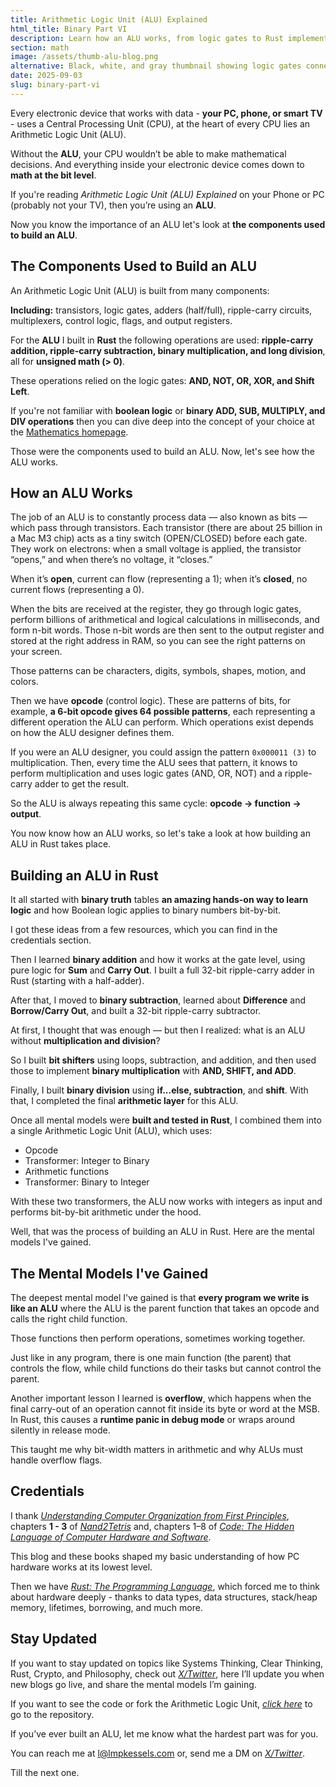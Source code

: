 ```yaml
---
title: Arithmetic Logic Unit (ALU) Explained
html_title: Binary Part VI
description: Learn how an ALU works, from logic gates to Rust implementation: ripple-carry adders, multiplication, division, and opcode control.
section: math
image: /assets/thumb-alu-blog.png
alternative: Black, white, and gray thumbnail showing logic gates connected to an ALU with labeled inputs (opcode, A) and output, alongside the title 'Arithmetic Logic Unit (ALU) Explained'.
date: 2025-09-03
slug: binary-part-vi
---
```


Every electronic device that works with data - **your PC, phone, or smart TV** - uses a Central Processing Unit (CPU), at the heart of every CPU lies an Arithmetic Logic Unit (ALU).

Without the **ALU**, your CPU wouldn’t be able to make mathematical decisions. And everything inside your electronic device comes down to **math at the bit level**.

If you're reading _Arithmetic Logic Unit (ALU) Explained_ on your Phone or PC (probably not your TV), then you’re using an **ALU**.

Now you know the importance of an ALU let's look at **the components used to build an ALU**.

## The Components Used to Build an ALU

An Arithmetic Logic Unit (ALU) is built from many components:

**Including:** transistors, logic gates, adders (half/full), ripple-carry circuits, multiplexers, control logic, flags, and output registers.

For the **ALU** I built in **Rust** the following operations are used: **ripple-carry addition, ripple-carry subtraction, binary multiplication, and long division**, all for **unsigned math (> 0)**.

These operations relied on the logic gates: **AND, NOT, OR, XOR, and Shift Left**.

If you're not familiar with **boolean logic** or **binary ADD, SUB, MULTIPLY, and DIV operations** then you can dive deep into the concept of your choice at the [Mathematics homepage](/content/0000/math.html).

Those were the components used to build an ALU. Now, let's see how the ALU works.

## How an ALU Works

The job of an ALU is to constantly process data — also known as bits — which pass through transistors. Each transistor (there are about 25 billion in a Mac M3 chip) acts as a tiny switch (OPEN/CLOSED) before each gate. They work on electrons: when a small voltage is applied, the transistor “opens,” and when there’s no voltage, it “closes.”

When it’s **open**, current can flow (representing a 1); when it’s **closed**, no current flows (representing a 0).

When the bits are received at the register, they go through logic gates, perform billions of arithmetical and logical calculations in milliseconds, and form n-bit words. Those n-bit words are then sent to the output register and stored at the right address in RAM, so you can see the right patterns on your screen.

Those patterns can be characters, digits, symbols, shapes, motion, and colors.

Then we have **opcode** (control logic). These are patterns of bits, for example, **a 6-bit opcode gives 64 possible patterns**, each representing a different operation the ALU can perform. Which operations exist depends on how the ALU designer defines them.

If you were an ALU designer, you could assign the pattern `0x000011 (3)` to multiplication. Then, every time the ALU sees that pattern, it knows to perform multiplication and uses logic gates (AND, OR, NOT) and a ripple-carry adder to get the result.

So the ALU is always repeating this same cycle: **opcode → function → output**.

You now know how an ALU works, so let's take a look at how building an ALU in Rust takes place.

## Building an ALU in Rust

It all started with **binary truth** tables **an amazing hands-on way to learn logic** and how Boolean logic applies to binary numbers bit-by-bit.

I got these ideas from a few resources, which you can find in the credentials section.

Then I learned **binary addition** and how it works at the gate level, using pure logic for **Sum** and **Carry Out**. I built a full 32-bit ripple-carry adder in Rust (starting with a half-adder).

After that, I moved to **binary subtraction**, learned about **Difference** and **Borrow/Carry Out**, and built a 32-bit ripple-carry subtractor.

At first, I thought that was enough — but then I realized: what is an ALU without **multiplication and division**?

So I built **bit shifters** using loops, subtraction, and addition, and then used those to implement **binary multiplication** with **AND, SHIFT, and ADD**.

Finally, I built **binary division** using **if...else, subtraction**, and **shift**. With that, I completed the final **arithmetic layer** for this ALU.

Once all mental models were **built and tested in Rust**, I combined them into a single Arithmetic Logic Unit (ALU), which uses:

<ul class="post-ul">
  <li>Opcode</li>
  <li>Transformer: Integer to Binary</li>
  <li>Arithmetic functions</li>
  <li>Transformer: Binary to Integer</li>
</ul>

With these two transformers, the ALU now works with integers as input and performs bit-by-bit arithmetic under the hood.

Well, that was the process of building an ALU in Rust. Here are the mental models I've gained.

## The Mental Models I've Gained

The deepest mental model I've gained is that **every program we write is like an ALU** where the ALU is the parent function that takes an opcode and calls the right child function.

Those functions then perform operations, sometimes working together.

Just like in any program, there is one main function (the parent) that controls the flow, while child functions do their tasks but cannot control the parent.

Another important lesson I learned is **overflow**, which happens when the final carry-out of an operation cannot fit inside its byte or word at the MSB. In Rust, this causes a **runtime panic in debug mode** or wraps around silently in release mode.

This taught me why bit-width matters in arithmetic and why ALUs must handle overflow flags.

## Credentials

I thank <a href="https://blog.codingconfessions.com/p/seeing-the-matrix?utm_source=chatgpt.com" target="_blank" rel="noopener noreferrer"><em>Understanding Computer Organization from First Principles</em></a>, chapters **1 - 3** of <a href="https://archive.org/details/nand2tetris" target="_blank" rel="noopener noreferrer"><em>Nand2Tetris</em></a> and, chapters 1–8 of <a href="https://bobcarp.wordpress.com/wp-content/uploads/2014/07/code-charles-petzold.pdf" target="_blank" rel="noopener noreferrer"><em>Code: The Hidden Language of Computer Hardware and Software</em></a>.

This blog and these books shaped my basic understanding of how PC hardware works at its lowest level.

Then we have <a href="https://doc.rust-lang.org/book/" target="_blank" rel="noopener noreferrer"><em>Rust: The Programming Language</em></a>, which forced me to think about hardware deeply - thanks to data types, data structures, stack/heap memory, lifetimes, borrowing, and much more.

## Stay Updated

If you want to stay updated on topics like Systems Thinking, Clear Thinking, Rust, Crypto, and Philosophy, check out <a href="https://x.com/lmpkessels" target="_blank" rel="noopener noreferrer"><em>X/Twitter</em></a>, here I’ll update you when new blogs go live, and share the mental models I’m gaining.

If you want to see the code or fork the Arithmetic Logic Unit, <a href="https://github.com/Lmpkessels/alu" target="_blank" rel="noopener noreferrer"><em>click here</em></a> to go to the repository.

If you’ve ever built an ALU, let me know what the hardest part was for you.

You can reach me at [l@lmpkessels.com](mailto:l@lmpkessels.com) or, send me a DM on <a href="https://x.com/lmpkessels" target="_blank" rel="noopener noreferrer"><em>X/Twitter</em></a>.

Till the next one.

